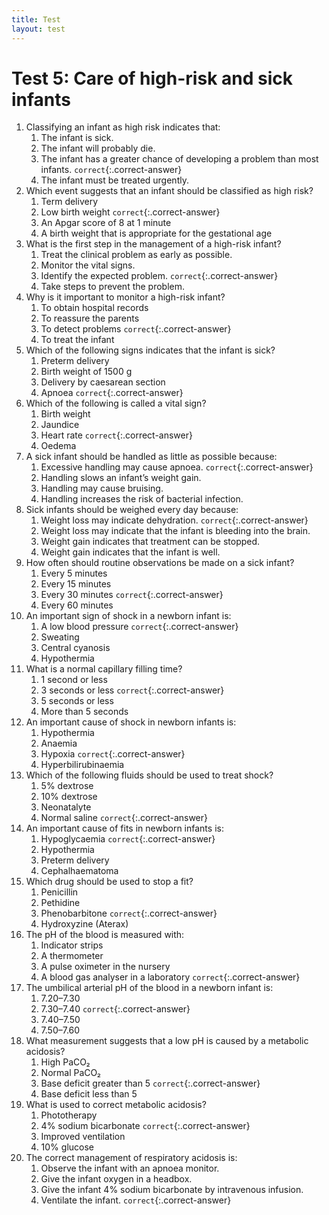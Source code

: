 ```yaml
---
title: Test
layout: test
---
```


# Test 5: Care of high-risk and sick infants

1.	Classifying an infant as high risk indicates that:
	1.	The infant is sick.
	1.	The infant will probably die.
	1.	The infant has a greater chance of developing a problem than most infants. `correct`{:.correct-answer}
	1.	The infant must be treated urgently.
2.	Which event suggests that an infant should be classified as high risk?
	1.	Term delivery
	1.	Low birth weight `correct`{:.correct-answer}
	1.	An Apgar score of 8 at 1 minute
	1.	A birth weight that is appropriate for the gestational age
3.	What is the first step in the management of a high-risk infant?
	1.	Treat the clinical problem as early as possible.
	1.	Monitor the vital signs.
	1.	Identify the expected problem. `correct`{:.correct-answer}
	1.	Take steps to prevent the problem.
4.	Why is it important to monitor a high-risk infant?
	1.	To obtain hospital records
	1.	To reassure the parents
	1.	To detect problems `correct`{:.correct-answer}
	1.	To treat the infant
5.	Which of the following signs indicates that the infant is sick?
	1.	Preterm delivery
	1.	Birth weight of 1500 g
	1.	Delivery by caesarean section
	1.	Apnoea `correct`{:.correct-answer}
6.	Which of the following is called a vital sign?
	1.	Birth weight
	1.	Jaundice
	1.	Heart rate `correct`{:.correct-answer}
	1.	Oedema
7.	A sick infant should be handled as little as possible because:
	1.	Excessive handling may cause apnoea. `correct`{:.correct-answer}
	1.	Handling slows an infant’s weight gain.
	1.	Handling may cause bruising.
	1.	Handling increases the risk of bacterial infection.
8.	Sick infants should be weighed every day because:
	1.	Weight loss may indicate dehydration. `correct`{:.correct-answer}
	1.	Weight loss may indicate that the infant is bleeding into the brain.
	1.	Weight gain indicates that treatment can be stopped.
	1.	Weight gain indicates that the infant is well.
9.	How often should routine observations be made on a sick infant?
	1.	Every 5 minutes
	1.	Every 15 minutes
	1.	Every 30 minutes `correct`{:.correct-answer}
	1.	Every 60 minutes
10.	An important sign of shock in a newborn infant is:
	1.	A low blood pressure `correct`{:.correct-answer}
	1.	Sweating
	1.	Central cyanosis
	1.	Hypothermia
11.	What is a normal capillary filling time?
	1.	1 second or less
	1.	3 seconds or less `correct`{:.correct-answer}
	1.	5 seconds or less
	1.	More than 5 seconds
12.	An important cause of shock in newborn infants is:
	1.	Hypothermia
	1.	Anaemia
	1.	Hypoxia `correct`{:.correct-answer}
	1.	Hyperbilirubinaemia
13.	Which of the following fluids should be used to treat shock?
	1.	5% dextrose
	1.	10% dextrose
	1.	Neonatalyte
	1.	Normal saline `correct`{:.correct-answer}
14.	An important cause of fits in newborn infants is:
	1.	Hypoglycaemia `correct`{:.correct-answer}
	1.	Hypothermia
	1.	Preterm delivery
	1.	Cephalhaematoma
15.	Which drug should be used to stop a fit?
	1.	Penicillin
	1.	Pethidine
	1.	Phenobarbitone `correct`{:.correct-answer}
	1.	Hydroxyzine (Aterax)
16.	The pH of the blood is measured with:
	1.	Indicator strips
	1.	A thermometer
	1.	A pulse oximeter in the nursery
	1.	A blood gas analyser in a laboratory `correct`{:.correct-answer}
17.	The umbilical arterial pH of the blood in a newborn infant is:
	1.	7.20–7.30
	1.	7.30–7.40 `correct`{:.correct-answer}
	1.	7.40–7.50
	1.	7.50–7.60
18.	What measurement suggests that a low pH is caused by a metabolic acidosis?
	1.	High PaCO₂
	1.	Normal PaCO₂
	1.	Base deficit greater than 5 `correct`{:.correct-answer}
	1.	Base deficit less than 5
19.	What is used to correct metabolic acidosis?
	1.	Phototherapy
	1.	4% sodium bicarbonate `correct`{:.correct-answer}
	1.	Improved ventilation
	1.	10% glucose
20.	The correct management of respiratory acidosis is:
	1.	Observe the infant with an apnoea monitor.
	1.	Give the infant oxygen in a headbox.
	1.	Give the infant 4% sodium bicarbonate by intravenous infusion.
	1.	Ventilate the infant. `correct`{:.correct-answer}
